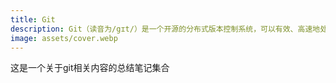 ```yaml
---
title: Git
description: Git（读音为/gɪt/）是一个开源的分布式版本控制系统，可以有效、高速地处理从很小到非常大的项目版本管理。 [1]也是Linus Torvalds为了帮助管理Linux内核开发而开发的一个开放源码的版本控制软件。
image: assets/cover.webp
---
```


这是一个关于git相关内容的总结笔记集合

